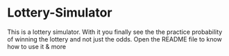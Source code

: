 # Lottery-Simulator
This is a lottery simulator. With it you finally see the the practice probability of winning the lottery and not just the odds. Open the README file to know how to use it &amp; more
